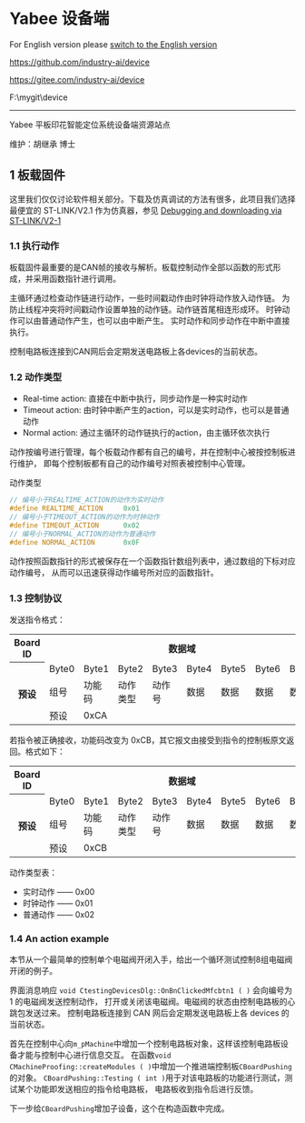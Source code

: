 # Yabee 设备端

For English version please [switch to the English version](readme.md)

[^_^]:
https://github.com/industry-ai/device

[^_^]:
https://gitee.com/industry-ai/device

[^_^]:
F:\mygit\device

**********************************

Yabee 平板印花智能定位系统设备端资源站点

维护：胡继承 博士

## 1 板载固件

这里我们仅仅讨论软件相关部分。下载及仿真调试的方法有很多，此项目我们选择最便宜的 ST-LINK/V2.1 
作为仿真器，参见 [Debugging and downloading via ST-LINK/V2-1](tools/st-link-v21.md)

### 1.1 执行动作

板载固件最重要的是CAN帧的接收与解析。板载控制动作全部以函数的形式形成，并采用函数指针进行调用。

主循环通过检查动作链进行动作，一些时间戳动作由时钟将动作放入动作链。
为防止线程冲突将时间戳动作设置单独的动作链。动作链首尾相连形成环。
时钟动作可以由普通动作产生，也可以由中断产生。
实时动作和同步动作在中断中直接执行。

控制电路板连接到CAN网后会定期发送电路板上各devices的当前状态。

### 1.2 动作类型

* Real-time action: 直接在中断中执行，同步动作是一种实时动作
* Timeout action: 由时钟中断产生的action，可以是实时动作，也可以是普通动作
* Normal action: 通过主循环的动作链执行的action，由主循环依次执行

动作按编号进行管理，每个板载动作都有自己的编号，并在控制中心被按控制板进行维护，
即每个控制板都有自己的动作编号对照表被控制中心管理。

动作类型
```c
// 编号小于REALTIME_ACTION的动作为实时动作
#define	REALTIME_ACTION		0x01
// 编号小于TIMEOUT_ACTION的动作为时钟动作
#define	TIMEOUT_ACTION		0x02
// 编号小于NORMAL_ACTION的动作为普通动作
#define	NORMAL_ACTION		0x0F
```
动作按照函数指针的形式被保存在一个函数指针数组列表中，通过数组的下标对应动作编号，
从而可以迅速获得动作编号所对应的函数指针。


### 1.3 控制协议

发送指令格式：

<table>
    <tr>
        <th rowspan="1">Board ID</th>
        <th colspan="8">数据域</th>
    </tr>
    <tr>
        <th rowspan="4">预设</th>
        <tr>
            <td>Byte0</td>
            <td>Byte1</td>
            <td>Byte2</td>
            <td>Byte3</td>
            <td>Byte4</td>
            <td>Byte5</td>
            <td>Byte6</td>
            <td>Byte7</td>
        </tr>
        <tr>
            <td>组号</td>
            <td>功能码</td>
            <td>动作类型</td>
            <td>动作号</td>
            <td>数据</td>
            <td>数据</td>
            <td>数据</td>
            <td>数据</td>
        </tr>
        <tr>
            <td>预设</td>
            <td>0xCA</td>
            <td></td>
            <td></td>
            <td></td>
            <td></td>
            <td></td>
            <td></td>
        </tr>
    </tr>
</table>

若指令被正确接收，功能码改变为 0xCB，其它报文由接受到指令的控制板原文返回。格式如下：

<table>
    <tr>
        <th rowspan="1">Board ID</th>
        <th colspan="8">数据域</th>
    </tr>
    <tr>
        <th rowspan="4">预设</th>
        <tr>
            <td>Byte0</td>
            <td>Byte1</td>
            <td>Byte2</td>
            <td>Byte3</td>
            <td>Byte4</td>
            <td>Byte5</td>
            <td>Byte6</td>
            <td>Byte7</td>
        </tr>
        <tr>
            <td>组号</td>
            <td>功能码</td>
            <td>动作类型</td>
            <td>动作号</td>
            <td>数据</td>
            <td>数据</td>
            <td>数据</td>
            <td>数据</td>
        </tr>
        <tr>
            <td>预设</td>
            <td>0xCB</td>
            <td></td>
            <td></td>
            <td></td>
            <td></td>
            <td></td>
            <td></td>
        </tr>
    </tr>
</table>

动作类型表：
* 实时动作 —— 0x00
* 时钟动作 —— 0x01
* 普通动作 —— 0x02


### 1.4 An action example

本节从一个最简单的控制单个电磁阀开闭入手，给出一个循环测试控制8组电磁阀开闭的例子。

界面消息响应 `void CtestingDevicesDlg::OnBnClickedMfcbtn1 ( )` 会向编号为 1 的电磁阀发送控制动作，
打开或关闭该电磁阀。电磁阀的状态由控制电路板的心跳包发送过来。
控制电路板连接到 CAN 网后会定期发送电路板上各 devices 的当前状态。

首先在控制中心向`m_pMachine`中增加一个控制电路板对象，这样该控制电路板设备才能与控制中心进行信息交互。
在函数`void CMachineProofing::createModules ( )`中增加一个推进端控制板`CBoardPushing`的对象。
`CBoardPushing::Testing ( int )`用于对该电路板的功能进行测试，测试某个功能即发送相应的指令给电路板，
电路板收到指令后进行反馈。

下一步给`CBoardPushing`增加子设备，这个在构造函数中完成。


